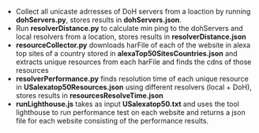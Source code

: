- Collect all unicaste adrresses of DoH servers from a loaction by running **dohServers.py**, stores results in **dohServers.json**.
- Run **resolverDistance.py** to calculate min ping to the dohServers and local resolvers from a location, stores results in **resolverDistance.json**
- **resourceCollector.py** downloads harFile of each of the website in alexa top sites of a country stored in **alexaTop50SitesCountries.json** and extracts unique resources from each harFile and finds the cdns of those resources
- **resolverPerformance.py** finds resolution time of each unique resource in **USalexatop50Resources.json** using different resolvers (local + DoH), stores results in **resourcesResolveTime.json**
- **runLighthouse.js** takes as input **USalexatop50.txt** and uses the tool lighthouse to run performance test on each website and returns a json file for each website consisting of the performance results.
